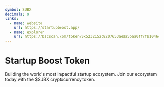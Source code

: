 ```yaml
---
symbol: SUBX
decimals: 9
links:
  - name: website
    url: https://startupboost.app/
  - name: explorer
    url: https://bscscan.com/token/0x5232152c8207653aeda5baa0ff7fb1046c23c753
---
```


# Startup Boost Token

Building the world's most impactful startup ecosystem. Join our ecosystem today with the $SUBX cryptocurrency token.
